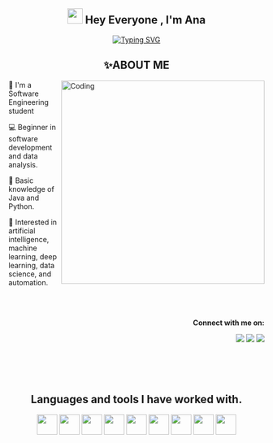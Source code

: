 <div align="center">
<h2 align="center"><img src="https://emojis.slackmojis.com/emojis/images/1531849430/4246/blob-sunglasses.gif?1531849430" width="30"/> Hey Everyone , I'm Ana </h2>

<p align="center">
  
[![Typing SVG](https://readme-typing-svg.herokuapp.com?font=Fira+Code&weight=500&size=24&pause=1000&color=2EF783&center=true&width=435&lines=%F0%9F%92%BB+Welcome+to+my+repository!%E2%9C%A8)](https://git.io/typing-svg)
</p>



  <h2>✨ABOUT ME </h2>
</div>
  <img align="right" alt="Coding" width="400" src="https://github.com/AndroidWithRossyn/AndroidWithRossyn/assets/118904953/f01daec3-1d1c-4f83-89e5-7454d9a573ad">
      <p>🌟 I'm a Software Engineering student</p>
      <p>💻 Beginner in software development and data analysis.</p>
      <p>🐍 Basic knowledge of Java and Python.</p>
      <p>👾 Interested in artificial intelligence, machine learning, deep learning, data science, and automation.</p>
<p><br><br> </p>

<div align="right"> 
  <p><b></>Connect with me on:</b></p>
  <a href="https://www.instagram.com/anag.viana/" target="_blank"><img src="https://img.shields.io/badge/-Instagram-%23E4405F?style=for-the-badge&logo=instagram&logoColor=white" target="_blank"></a>
  <a href = "mailto:anagabrielavianna@gmail.com"><img src="https://img.shields.io/badge/-Gmail-%23333?style=for-the-badge&logo=gmail&logoColor=white" target="_blank"></a>
  <a href="https://www.linkedin.com/in/ana-gabriela-viana-mariano" target="_blank"><img src="https://img.shields.io/badge/-LinkedIn-%230077B5?style=for-the-badge&logo=linkedin&logoColor=white" target="_blank"></a> 
</div>  

<div align="center">
<br>
<br>
<br>
<br>
  
## Languages and tools I have worked with.
  
</div> 

<p align="center">
  <img src="https://cdn.jsdelivr.net/gh/devicons/devicon/icons/python/python-original.svg" width="40" height="40"/>
  <img src="https://cdn.jsdelivr.net/gh/devicons/devicon/icons/java/java-original.svg" width="40" height="40"/>
  <img src="https://cdn.jsdelivr.net/gh/devicons/devicon/icons/vscode/vscode-original.svg" width="40" height="40"/>
  <img src="https://cdn.jsdelivr.net/gh/devicons/devicon/icons/canva/canva-original.svg" width="40" height="40"/>
  <img src="https://cdn.jsdelivr.net/gh/devicons/devicon/icons/jira/jira-original-wordmark.svg" width="40" height="40"/>
  <img src="https://cdn.jsdelivr.net/gh/devicons/devicon/icons/pandas/pandas-original-wordmark.svg" width="40" height="40"/>
  <img src="https://cdn.jsdelivr.net/gh/devicons/devicon/icons/pycharm/pycharm-original.svg" width="40" height="40"/>
  <img src="https://cdn.jsdelivr.net/gh/devicons/devicon/icons/notion/notion-original.svg" width="40" height="40"/>
  <img src="https://upload.wikimedia.org/wikipedia/commons/c/cf/New_Power_BI_Logo.svg" width="40" height="40"/>
</p>
